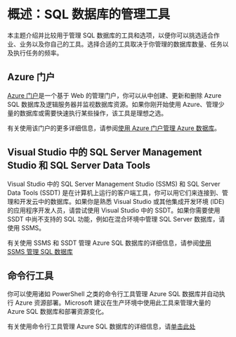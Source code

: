 ﻿<properties 
	pageTitle="概述：SQL 数据库的管理工具" 
	description="比较管理 Azure SQL 数据库的工具和选项" 
	services="sql-database" 
	documentationCenter="" 
	authors="TigerMint" 
	manager="" 
	editor=""/>

<tags
	ms.service="sql-database" 
  	wacn.date="05/20/2015"
	ms.date="10/17/2015" />

# 概述：SQL 数据库的管理工具

本主题介绍并比较用于管理 SQL 数据库的工具和选项，以便你可以挑选适合作业、业务以及你自己的工具。选择合适的工具取决于你管理的数据库数量、任务以及执行任务的频率。



## Azure 门户


[Azure 门户](https://manage.windowsazure.cn)是一个基于 Web 的管理门户，你可以从中创建、更新和删除 Azure SQL 数据库及逻辑服务器并监视数据库资源。如果你刚开始使用 Azure、管理少量的数据库或需要快速执行某些操作，该工具是理想之选。

有关使用该门户的更多详细信息，请参阅[使用 Azure 门户管理 Azure 数据库](/documentation/articles/sql-database-manage-portal)。

## Visual Studio 中的 SQL Server Management Studio 和 SQL Server Data Tools


Visual Studio 中的 SQL Server Management Studio (SSMS) 和 SQL Server Data Tools (SSDT) 是在计算机上运行的客户端工具，你可以用它们来连接到、管理和开发云中的数据库。如果你是熟悉 Visual Studio 或其他集成开发环境 (IDE) 的应用程序开发人员，请尝试使用 Visual Studio 中的 SSDT。如果你需要使用 SSDT 中尚不支持的 SQL 功能，例如在混合环境中管理 SQL Server 数据库，请使用 SSMS。

有关使用 SSMS 和 SSDT 管理 Azure SQL 数据库的详细信息，请参阅[使用 SSMS 管理 SQL 数据库](/documentation/articles/sql-database-manage-azure-ssms)


## 命令行工具

你可以使用诸如 PowerShell 之类的命令行工具管理 Azure SQL 数据库并自动执行 Azure 资源部署。Microsoft 建议在生产环境中使用此工具来管理大量的 Azure SQL 数据库和部署资源变化。

有关使用命令行工具管理 Azure SQL 数据库的详细信息，请[单击此处](/documentation/articles/sql-database-command-line-tools)

<!---HONumber=74-->